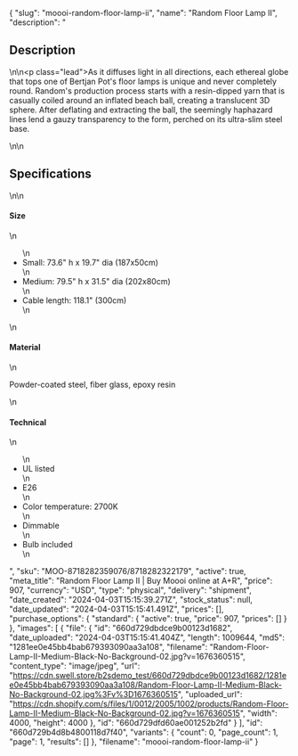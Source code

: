 {
  "slug": "moooi-random-floor-lamp-ii",
  "name": "Random Floor Lamp II",
  "description": "<h2>Description</h2>\n<!-- split -->\n<p class=\"lead\">As it diffuses light in all directions, each ethereal globe that tops one of Bertjan Pot's floor lamps is unique and never completely round. Random's production process starts with a resin-dipped yarn that is casually coiled around an inflated beach ball, creating a translucent 3D sphere. After deflating and extracting the ball, the seemingly haphazard lines lend a gauzy transparency to the form, perched on its ultra-slim steel base.</p>\n<!-- split -->\n<h2>Specifications</h2>\n<!-- split -->\n<h4>Size</h4>\n<ul>\n<li>Small: 73.6\" h x 19.7\" dia (187x50cm)</li>\n<li>Medium: 79.5\" h x 31.5\" dia (202x80cm)</li>\n<li>Cable length: 118.1\" (300cm)</li>\n</ul>\n<h4>Material</h4>\n<p>Powder-coated steel, fiber glass, epoxy resin</p>\n<h4>Technical</h4>\n<ul>\n<li>UL listed</li>\n<li>E26</li>\n<li>Color temperature: 2700K</li>\n<li>Dimmable</li>\n<li>Bulb included</li>\n</ul>",
  "sku": "MOO-8718282359076/8718282322179",
  "active": true,
  "meta_title": "Random Floor Lamp II | Buy Moooi online at A+R",
  "price": 907,
  "currency": "USD",
  "type": "physical",
  "delivery": "shipment",
  "date_created": "2024-04-03T15:15:39.271Z",
  "stock_status": null,
  "date_updated": "2024-04-03T15:15:41.491Z",
  "prices": [],
  "purchase_options": {
    "standard": {
      "active": true,
      "price": 907,
      "prices": []
    }
  },
  "images": [
    {
      "file": {
        "id": "660d729dbdce9b00123d1682",
        "date_uploaded": "2024-04-03T15:15:41.404Z",
        "length": 1009644,
        "md5": "1281ee0e45bb4bab679393090aa3a108",
        "filename": "Random-Floor-Lamp-II-Medium-Black-No-Background-02.jpg?v=1676360515",
        "content_type": "image/jpeg",
        "url": "https://cdn.swell.store/b2sdemo_test/660d729dbdce9b00123d1682/1281ee0e45bb4bab679393090aa3a108/Random-Floor-Lamp-II-Medium-Black-No-Background-02.jpg%3Fv%3D1676360515",
        "uploaded_url": "https://cdn.shopify.com/s/files/1/0012/2005/1002/products/Random-Floor-Lamp-II-Medium-Black-No-Background-02.jpg?v=1676360515",
        "width": 4000,
        "height": 4000
      },
      "id": "660d729dfd60ae001252b2fd"
    }
  ],
  "id": "660d729b4d8b4800118d7f40",
  "variants": {
    "count": 0,
    "page_count": 1,
    "page": 1,
    "results": []
  },
  "filename": "moooi-random-floor-lamp-ii"
}
